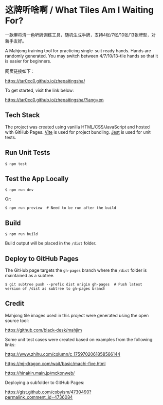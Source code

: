 # 这牌听啥啊 / What Tiles Am I Waiting For?

一款麻将清一色听牌训练工具，随机生成手牌，支持4张/7张/10张/13张牌型，对新手友好。

A Mahjong training tool for practicing single-suit ready hands. Hands are randomly generated. You may switch between 4/7/10/13-tile hands so that it is easier for beginners.

网页链接如下：

https://tar0cc0.github.io/zhepaitingsha/

To get started, visit the link below:

https://tar0cc0.github.io/zhepaitingsha/?lang=en

## Tech Stack

The project was created using vanilla HTML/CSS/JavaScript and hosted with GitHub Pages. [Vite](https://github.com/vitejs/vite) is used for project bundling. [Jest](https://github.com/jestjs/jest) is used for unit tests.

## Run Unit Tests

```shell
$ npm test
```

## Test the App Locally

```shell
$ npm run dev
```

Or:

```shell
$ npm run preview  # Need to be run after the build
```

## Build

```shell
$ npm run build
```

Build output will be placed in the `/dist` folder.

## Deploy to GitHub Pages

The GitHub page targets the `gh-pages` branch where the `/dist` folder is maintained as a subtree.

```shell
$ git subtree push --prefix dist origin gh-pages  # Push latest version of /dist as subtree to gh-pages branch
```

## Credit

Mahjong tile images used in this project were generated using the open source tool:

https://github.com/black-desk/mahjim

Some unit test cases were created based on examples from the following links:

https://www.zhihu.com/column/c_1759702061858566144

https://mj-dragon.com/wait/basic/machi-five.html

https://hinakin.main.jp/mckonweb/

Deploying a subfolder to GitHub Pages:

https://gist.github.com/cobyism/4730490?permalink_comment_id=4736084
